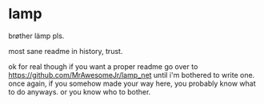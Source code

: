 # lamp
brøther lämp pls.


most sane readme in history, trust.










ok for real though if you want a proper readme go over to https://github.com/MrAwesomeJr/lamp_net until i'm bothered to write one.
once again, if you somehow made your way here, you probably know what to do anyways. or you know who to bother.
